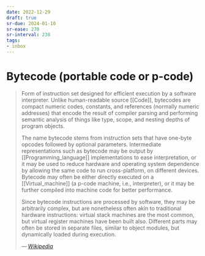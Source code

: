 ```yaml
---
date: 2022-12-29
draft: true
sr-due: 2024-01-10
sr-ease: 270
sr-interval: 238
tags:
- inbox
---
```


# Bytecode (portable code or p-code)

> Form of instruction set designed for efficient execution by a software
> interpreter. Unlike human-readable source [[Code]], bytecodes are compact
> numeric codes, constants, and references (normally numeric addresses) that
> encode the result of compiler parsing and performing semantic analysis of
> things like type, scope, and nesting depths of program objects.
>
> The name bytecode stems from instruction sets that have one-byte opcodes
> followed by optional parameters. Intermediate representations such as bytecode
> may be output by [[Programming_language]] implementations to ease
> interpretation, or it may be used to reduce hardware and operating system
> dependence by allowing the same code to run cross-platform, on different
> devices. Bytecode may often be either directly executed on a
> [[Virtual_machine]] (a p-code machine, i.e., interpreter), or it may be
> further compiled into machine code for better performance.
>
> Since bytecode instructions are processed by software, they may be arbitrarily
> complex, but are nonetheless often akin to traditional hardware instructions:
> virtual stack machines are the most common, but virtual register machines have
> been built also. Different parts may often be stored in separate files,
> similar to object modules, but dynamically loaded during execution.
>
> — <cite>[Wikipedia](https://en.wikipedia.org/wiki/Bytecode)</cite>
